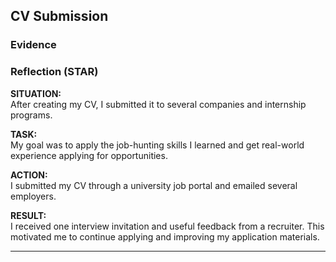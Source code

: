 ## CV Submission

### Evidence


### Reflection (STAR)

**SITUATION:**  
After creating my CV, I submitted it to several companies and internship programs.

**TASK:**  
My goal was to apply the job-hunting skills I learned and get real-world experience applying for opportunities.

**ACTION:**  
I submitted my CV through a university job portal and emailed several employers.

**RESULT:**  
I received one interview invitation and useful feedback from a recruiter. This motivated me to continue applying and improving my application materials.

---
